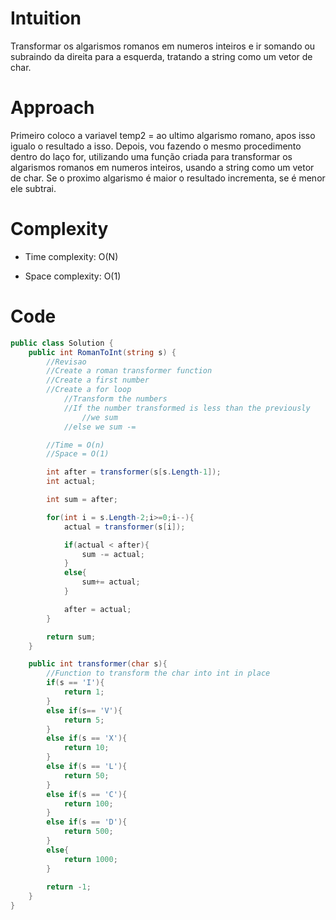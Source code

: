# Intuition
Transformar os algarismos romanos em numeros inteiros e ir somando ou subraindo da direita para a esquerda, tratando a  string como um vetor de char.

# Approach
Primeiro coloco a variavel temp2 = ao ultimo algarismo romano, apos isso igualo o resultado a isso. Depois, vou fazendo o mesmo procedimento dentro do laço for, utilizando uma função criada para transformar os algarismos romanos em numeros inteiros, usando a string como um vetor de char. Se o proximo algarismo é maior o resultado incrementa, se é menor ele subtrai.

# Complexity
- Time complexity:
O(N)

- Space complexity:
O(1)

# Code
```csharp []
public class Solution {
    public int RomanToInt(string s) {
        //Revisao 
        //Create a roman transformer function
        //Create a first number
        //Create a for loop
            //Transform the numbers
            //If the number transformed is less than the previously
                //we sum
            //else we sum -=

        //Time = O(n)
        //Space = O(1)

        int after = transformer(s[s.Length-1]);  
        int actual;

        int sum = after;

        for(int i = s.Length-2;i>=0;i--){
            actual = transformer(s[i]);

            if(actual < after){
                sum -= actual;
            }
            else{
                sum+= actual;
            }

            after = actual;
        }  

        return sum;  
    }

    public int transformer(char s){
        //Function to transform the char into int in place
        if(s == 'I'){
            return 1;
        }
        else if(s== 'V'){
            return 5;
        }
        else if(s == 'X'){
            return 10;
        }
        else if(s == 'L'){
            return 50;
        }
        else if(s == 'C'){
            return 100;
        }
        else if(s == 'D'){
            return 500;
        }
        else{
            return 1000;
        }
            
        return -1;   
    }
}
```
